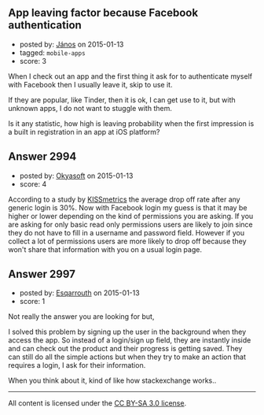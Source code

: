 ## App leaving factor because Facebook authentication

- posted by: [János](https://stackexchange.com/users/85903/j-nos) on 2015-01-13
- tagged: `mobile-apps`
- score: 3

When I check out an app and the first thing it ask for to authenticate myself with Facebook then I usually leave it, skip to use it.

If they are popular, like Tinder, then it is ok, I can get use to it, but with unknown apps, I do not want to stuggle with them. 

Is it any statistic, how high is leaving probability when the first impression is a built in registration in an app at iOS platform?


## Answer 2994

- posted by: [Okyasoft](https://stackexchange.com/users/294248/okyasoft) on 2015-01-13
- score: 4

<p>According to a study by <a href="https://blog.kissmetrics.com/first-step-of-checkout/" rel="nofollow">KISSmetrics</a> the average drop off rate after any generic login is 30%. Now with Facebook login my guess is that it may be higher or lower depending on the kind of permissions you are asking. If you are asking for only basic read only permissions users are likely to join since they do not have to fill in a username and password field. However if you collect a lot of permissions users are more likely to drop off because they won't share that information with you on a usual login page.</p>



## Answer 2997

- posted by: [Esqarrouth](https://stackexchange.com/users/3055586/esqarrouth) on 2015-01-13
- score: 1

Not really the answer you are looking for but,

I solved this problem by signing up the user in the background when they access the app. So instead of a login/sign up field, they are instantly inside and can check out the product and their progress is getting saved. They can still do all the simple actions but when they try to make an action that requires a login, I ask for their information.

When you think about it, kind of like how stackexchange works..



---

All content is licensed under the [CC BY-SA 3.0 license](https://creativecommons.org/licenses/by-sa/3.0/).
